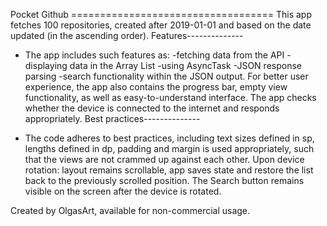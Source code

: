 Pocket Github 
=================================== This app fetches 100 repositories, created after 2019-01-01 and based on the date updated (in the ascending order). 
Features--------------

- The app includes such features as: -fetching data from the API -displaying data in the Array List -using AsyncTask -JSON response parsing -search functionality within the JSON output.
For better user experience, the app also contains the progress bar, empty view functionality, as well as easy-to-understand interface.
The app checks whether the device is connected to the internet and responds appropriately. 
Best practices--------------

- The code adheres to best practices, including text sizes defined in sp, lengths defined in dp, padding and margin is used appropriately, such that the views are not crammed up against each other.
Upon device rotation: layout remains scrollable, app saves state and restore the list back to the previously scrolled position.
The Search button remains visible on the screen after the device is rotated.

Created by OlgasArt, available for non-commercial usage.
